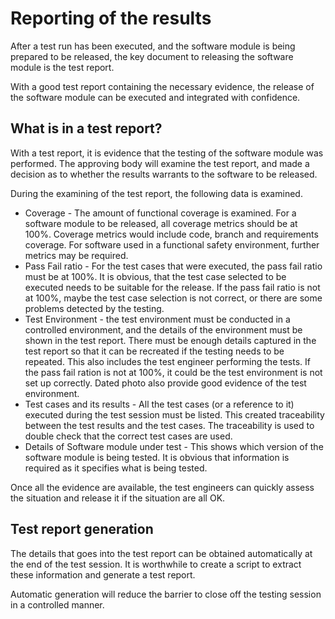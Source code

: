# Reporting of the results

After a test run has been executed, and the software module is being prepared to be released, the key document to releasing the software module is the test report.

With a good test report containing the necessary evidence, the release of the software module can be executed and integrated with confidence. 

## What is in a test report?

With a test report, it is evidence that the testing of the software module was performed. The approving body will examine the test report, and made a decision as to whether the results warrants to the software to be released.

During the examining of the test report, the following data is examined.

* Coverage - The amount of functional coverage is examined. For a software module to be released, all coverage metrics should be at 100%. Coverage metrics would include code, branch and requirements coverage. For software used in a functional safety environment, further metrics may be required.
* Pass Fail ratio - For the test cases that were executed, the pass fail ratio must be at 100%. It is obvious, that the test case selected to be executed needs to be suitable for the release. If the pass fail ratio is not at 100%, maybe the test case selection is not correct, or there are some problems detected by the testing. 
* Test Environment - the test environment must be conducted in a controlled environment, and the details of the environment must be shown in the test report. There must be enough details captured in the test report so that it can be recreated if the testing needs to be repeated. This also includes the test engineer performing the tests. If the pass fail ration is not at 100%, it could be the test environment is not set up correctly. Dated photo also provide good evidence of the test environment.  
* Test cases and its results - All the test cases (or a reference to it) executed during the test session must be listed. This created traceability between the test results and the test cases. The traceability is used to double check that the correct test cases are used.
* Details of Software module under test - This shows which version of the software module is being tested. It is obvious that information is required as it specifies what is being tested.

Once all the evidence are available, the test engineers can quickly assess the situation and release it if the situation are all OK.

## Test report generation

The details that goes into the test report can be obtained automatically at the end of the test session. It is worthwhile to create a script to extract these information and generate a test report. 

Automatic generation will reduce the barrier to close off the testing session in a controlled manner.


